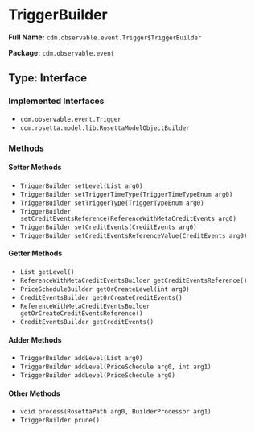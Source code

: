# TriggerBuilder

**Full Name:** `cdm.observable.event.Trigger$TriggerBuilder`

**Package:** `cdm.observable.event`

## Type: Interface

### Implemented Interfaces

- `cdm.observable.event.Trigger`
- `com.rosetta.model.lib.RosettaModelObjectBuilder`

### Methods

#### Setter Methods

- `TriggerBuilder setLevel(List arg0)`
- `TriggerBuilder setTriggerTimeType(TriggerTimeTypeEnum arg0)`
- `TriggerBuilder setTriggerType(TriggerTypeEnum arg0)`
- `TriggerBuilder setCreditEventsReference(ReferenceWithMetaCreditEvents arg0)`
- `TriggerBuilder setCreditEvents(CreditEvents arg0)`
- `TriggerBuilder setCreditEventsReferenceValue(CreditEvents arg0)`

#### Getter Methods

- `List getLevel()`
- `ReferenceWithMetaCreditEventsBuilder getCreditEventsReference()`
- `PriceScheduleBuilder getOrCreateLevel(int arg0)`
- `CreditEventsBuilder getOrCreateCreditEvents()`
- `ReferenceWithMetaCreditEventsBuilder getOrCreateCreditEventsReference()`
- `CreditEventsBuilder getCreditEvents()`

#### Adder Methods

- `TriggerBuilder addLevel(List arg0)`
- `TriggerBuilder addLevel(PriceSchedule arg0, int arg1)`
- `TriggerBuilder addLevel(PriceSchedule arg0)`

#### Other Methods

- `void process(RosettaPath arg0, BuilderProcessor arg1)`
- `TriggerBuilder prune()`


